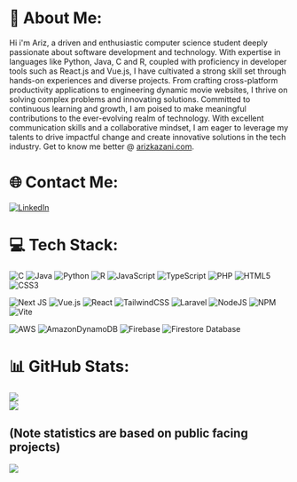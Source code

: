 # 💫 About Me:
Hi i'm Ariz, a driven and enthusiastic computer science student deeply passionate about software development and technology. With expertise in languages like Python, Java, C and R, coupled with proficiency in developer tools such as React.js and Vue.js, I have cultivated a strong skill set through hands-on experiences and diverse projects. From crafting cross-platform productivity applications to engineering dynamic movie websites, I thrive on solving complex problems and innovating solutions. Committed to continuous learning and growth, I am poised to make meaningful contributions to the ever-evolving realm of technology. With excellent communication skills and a collaborative mindset, I am eager to leverage my talents to drive impactful change and create innovative solutions in the tech industry. Get to know me better @ [arizkazani.com](https://www.arizkazani.com/).

# 🌐 Contact Me:
[![LinkedIn](https://img.shields.io/badge/LinkedIn-%230077B5.svg?logo=linkedin&logoColor=white)](https://linkedin.com/in/arizkazani) 

# 💻 Tech Stack:
![C](https://img.shields.io/badge/c-%2300599C.svg?style=for-the-badge&logo=c&logoColor=white) 
![Java](https://img.shields.io/badge/java-%23ED8B00.svg?style=for-the-badge&logo=openjdk&logoColor=white) 
![Python](https://img.shields.io/badge/python-3670A0?style=for-the-badge&logo=python&logoColor=ffdd54) 
![R](https://img.shields.io/badge/r-%23276DC3.svg?style=for-the-badge&logo=r&logoColor=white) 
![JavaScript](https://img.shields.io/badge/javascript-%23323330.svg?style=for-the-badge&logo=javascript&logoColor=%23F7DF1E) 
![TypeScript](https://img.shields.io/badge/typescript-%23007ACC.svg?style=for-the-badge&logo=typescript&logoColor=white) 
![PHP](https://img.shields.io/badge/php-%23777BB4.svg?style=for-the-badge&logo=php&logoColor=white) 
![HTML5](https://img.shields.io/badge/html5-%23E34F26.svg?style=for-the-badge&logo=html5&logoColor=white) 
![CSS3](https://img.shields.io/badge/css3-%231572B6.svg?style=for-the-badge&logo=css3&logoColor=white) 

![Next JS](https://img.shields.io/badge/Next-black?style=for-the-badge&logo=next.js&logoColor=white)
![Vue.js](https://img.shields.io/badge/vue.js-%2335495e.svg?style=for-the-badge&logo=vuedotjs&logoColor=%234FC08D) 
![React](https://img.shields.io/badge/react-%2320232a.svg?style=for-the-badge&logo=react&logoColor=%2361DAFB) 
![TailwindCSS](https://img.shields.io/badge/tailwindcss-%2338B2AC.svg?style=for-the-badge&logo=tailwind-css&logoColor=white) 
![Laravel](https://img.shields.io/badge/laravel-%23FF2D20.svg?style=for-the-badge&logo=laravel&logoColor=white)
![NodeJS](https://img.shields.io/badge/node.js-6DA55F?style=for-the-badge&logo=node.js&logoColor=white) 
![NPM](https://img.shields.io/badge/NPM-%23CB3837.svg?style=for-the-badge&logo=npm&logoColor=white) 
![Vite](https://img.shields.io/badge/vite-%23646CFF.svg?style=for-the-badge&logo=vite&logoColor=white) 

![AWS](https://img.shields.io/badge/AWS-%23FF9900.svg?style=for-the-badge&logo=amazon-aws&logoColor=white) 
![AmazonDynamoDB](https://img.shields.io/badge/Amazon%20DynamoDB-4053D6?style=for-the-badge&logo=Amazon%20DynamoDB&logoColor=white) 
![Firebase](https://img.shields.io/badge/firebase-%23039BE5.svg?style=for-the-badge&logo=firebase) 
![Firestore Database](https://img.shields.io/badge/Firebase-039BE5?style=for-the-badge&logo=Firebase&logoColor=white)
# 📊 GitHub Stats: 
<!-- ![](https://github-readme-stats.vercel.app/api?username=Ariz-Kazani&theme=vue-dark&hide_border=false&include_all_commits=true&count_private=true)<br/> -->
![](https://github-readme-streak-stats.herokuapp.com/?user=Ariz-Kazani&theme=vue-dark&hide_border=false)<br/>
![](https://github-readme-stats.vercel.app/api/top-langs/?username=Ariz-Kazani&theme=vue-dark&hide_border=false&include_all_commits=true&count_private=true&layout=compact)<br/>

(Note statistics are based on public facing projects)
---
[![](https://visitcount.itsvg.in/api?id=Ariz-Kazani&icon=0&color=3)](https://visitcount.itsvg.in)
